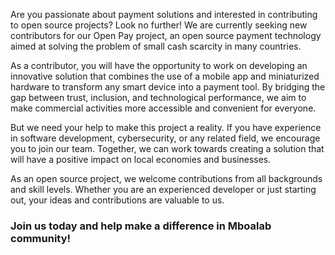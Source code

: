 Are you passionate about payment solutions and interested in contributing to open source projects? Look no further! We are currently seeking new contributors for our Open Pay project, an open source payment technology aimed at solving the problem of small cash scarcity in many countries.

As a contributor, you will have the opportunity to work on developing an innovative solution that combines the use of a mobile app and miniaturized hardware to transform any smart device into a payment tool. By bridging the gap between trust, inclusion, and technological performance, we aim to make commercial activities more accessible and convenient for everyone.

But we need your help to make this project a reality. If you have experience in software development, cybersecurity, or any related field, we encourage you to join our team. Together, we can work towards creating a solution that will have a positive impact on local economies and businesses.

As an open source project, we welcome contributions from all backgrounds and skill levels. Whether you are an experienced developer or just starting out, your ideas and contributions are valuable to us. 

### Join us today and help make a difference in Mboalab community!